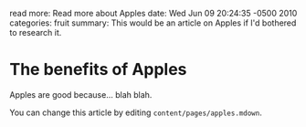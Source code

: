 read more: Read more about Apples
date: Wed Jun 09 20:24:35 -0500 2010
categories: fruit
summary: This would be an article on Apples if I'd bothered to research it.

#  The benefits of Apples

Apples are good because... blah blah.

You can change this article by editing `content/pages/apples.mdown`.
